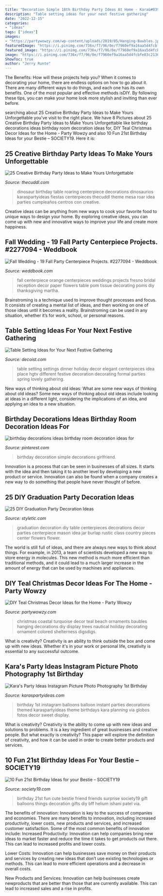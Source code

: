```yaml
---
title: "Decoration Simple 18th Birthday Party Ideas At Home - Kara&#039;s Party Ideas Instagram Picture Photo Photography 1st Birthday"
description: "Table setting ideas for your next festive gathering"
date: "2022-12-15"
categories:
- "ideas"
tags: ["ideas"]
images:
- "https://partywowzy.com/wp-content/uploads/2019/05/Hanging-Baubles.jpg"
featuredImage: "https://i.pinimg.com/736x/f7/96/0e/f7960ef9a16aa5d4fcbfe03c213658cf.jpg"
featured_image: "https://i.pinimg.com/736x/f7/96/0e/f7960ef9a16aa5d4fcbfe03c213658cf.jpg"
image: "https://i.pinimg.com/736x/f7/96/0e/f7960ef9a16aa5d4fcbfe03c213658cf.jpg"
ShowToc: true
author: "Jerry Runte"
---
```



The Benefits: How will these projects help you?
When it comes to decorating your home, there are endless options on how to go about it. There are many different ways to do things, and each one has its own benefits. One of the most popular and effective methods isDIY. By following these tips, you can make your home look more stylish and inviting than ever before.

	

		
searching about 25 Creative Birthday Party Ideas to Make Yours Unforgettable you've visit to the right place. We have 8 Pictures about 25 Creative Birthday Party Ideas to Make Yours Unforgettable like birthday decorations ideas birthday room decoration ideas for, DIY Teal Christmas Decor Ideas for the Home - Party Wowzy and also 10 Fun 21st Birthday Ideas for your Bestie – SOCIETY19. Here it is:
		
    
## 25 Creative Birthday Party Ideas To Make Yours Unforgettable

<img loading=lazy src="https://thecuddl.com/images/2018/04/23-cool-birthday-party-idea-thecuddl.jpg" onerror="this.onerror=null;this.src='https://tse2.mm.bing.net/th?id=OIP.gO-zV3hDZC9NtRZIXIMpCgHaLH&amp;pid=15.1';" alt="25 Creative Birthday Party Ideas to Make Yours Unforgettable">

_Source: thecuddl.com_

>dinosaur birthday table roaring centerpiece decorations dinosaurios karaspartyideas fiestas centerpieces thecuddl theme mesa roar idea parties cumpleaños centros con creative. 

	

Creative ideas can be anything from new ways to cook your favorite food to unique ways to design your home. By exploring creative ideas, you can come up with new and innovative ways to improve your life and create more happiness.

    
## Fall Wedding - 19 Fall Party Centerpiece Projects. #2277094 - Weddbook

<img loading=lazy src="http://s3.weddbook.me/t1/2/2/7/2277094/19-fall-party-centerpiece-projects.jpg" onerror="this.onerror=null;this.src='https://tse2.mm.bing.net/th?id=OIP.ccExsCvBdIgt5PzujpA8uwHaJ8&amp;pid=15.1';" alt="Fall Wedding - 19 Fall Party Centerpiece Projects. #2277094 - Weddbook">

_Source: weddbook.com_

>fall centerpiece orange centerpieces weddings projects fresno bridal reception decor paper flowers table pom tissue decorating poms diy thanksgiving martha. 

	

Brainstroming is a technique used to improve thought processes and focus. It consists of creating a mental list of ideas, and then working on one of those ideas until it becomes a reality. Brainstroming can be used in any situation, whether it’s for work, school, or personal reasons.

    
## Table Setting Ideas For Your Next Festive Gathering

<img loading=lazy src="http://cdn.decoist.com/wp-content/uploads/2013/08/Lovely-party-table-setting.jpg" onerror="this.onerror=null;this.src='https://tse1.mm.bing.net/th?id=OIP.6PccOBnVd6c3yFcRjGz_IgHaJ4&amp;pid=15.1';" alt="Table Setting Ideas for Your Next Festive Gathering">

_Source: decoist.com_

>table setting settings dinner holiday decor elegant centerpieces idea place hgtv different festive decoration decorating formal parties spring lovely gathering. 

	

New ways of thinking about old ideas: What are some new ways of thinking about old ideas?
Some new ways of thinking about old ideas include looking at ideas in a different light, considering the implications of an idea, and applying an idea to a new situation.

    
## Birthday Decorations Ideas Birthday Room Decoration Ideas For

<img loading=lazy src="https://i.pinimg.com/736x/f7/96/0e/f7960ef9a16aa5d4fcbfe03c213658cf.jpg" onerror="this.onerror=null;this.src='https://tse1.mm.bing.net/th?id=OIP.T56aaSMiLGYIYK68DdsuDQHaHa&amp;pid=15.1';" alt="birthday decorations ideas birthday room decoration ideas for">

_Source: pinterest.com_

>birthday decoration simple decorations girlfriend. 

	

Innovation is a process that can be seen in businesses of all sizes. It starts with the idea and then taking it to another level by developing a new product or service. Innovation can also be found when a company creates a new way to do something that people have never thought of before.

    
## 25 DIY Graduation Party Decoration Ideas

<img loading=lazy src="http://styletic.com/wp-content/uploads/2015/09/1-graduation-party-decoration-ideas.jpg" onerror="this.onerror=null;this.src='https://tse2.mm.bing.net/th?id=OIP.Imidai4NkD-PbemGAcbAsgHaKJ&amp;pid=15.1';" alt="25 DIY Graduation Party Decoration Ideas">

_Source: styletic.com_

>graduation decoration diy table centerpieces decorations decor parties centerpiece mason idea jar burlap rustic class country pieces center flowers flower. 

	

The world is still full of ideas, and there are always new ways to think about things. For example, in 2013, a team of scientists developed a new way to store energy in molecules. This new method is much more efficient than traditional methods, and it could lead to a much larger increase in the amount of energy that can be used by machines and appliances.

    
## DIY Teal Christmas Decor Ideas For The Home - Party Wowzy

<img loading=lazy src="https://partywowzy.com/wp-content/uploads/2019/05/Hanging-Baubles.jpg" onerror="this.onerror=null;this.src='https://tse3.mm.bing.net/th?id=OIP.9WdhXmtq5fV9g3K9fXEAggHaNJ&amp;pid=15.1';" alt="DIY Teal Christmas Decor Ideas for the Home - Party Wowzy">

_Source: partywowzy.com_

>christmas coastal turquoise decor teal beach ornaments baubles hanging decorations diy display trees nautical holiday decorating ornament colored shelterness digsdigs. 

	

What is creativity?
Creativity is an ability to think outside the box and come up with new ideas. Whether it's in your work or personal life, creativity is essential to any successful outcome.

    
## Kara&#039;s Party Ideas Instagram Picture Photo Photography 1st Birthday

<img loading=lazy src="https://www.karaspartyideas.com/wp-content/uploads/2013/05/Oscars1stBirthday_+106-2393171774-O_600x899.jpg" onerror="this.onerror=null;this.src='https://tse1.mm.bing.net/th?id=OIP.LaHucLtg18-7fNaUZg_M7gHaLG&amp;pid=15.1';" alt="Kara&#039;s Party Ideas Instagram Picture Photo Photography 1st Birthday">

_Source: karaspartyideas.com_

>birthday 1st instagram balloons balloon instant parties decorations themed karaspartyideas theme birthdays kara planning via globos fotos decor sweet display. 

	

What is creativity?
Creativity is the ability to come up with new ideas and solutions to problems. It is a key ingredient of great businesses and creative people. But what exactly is creativity? This paper will explore the definition of creativity, and how it can be used in order to create better products and services.

    
## 10 Fun 21st Birthday Ideas For Your Bestie – SOCIETY19

<img loading=lazy src="http://i1.wp.com/www.society19.com/wp-content/uploads/2015/03/balloons.jpg?fit=736%2C980" onerror="this.onerror=null;this.src='https://tse1.mm.bing.net/th?id=OIP.x6iidc6Xme6q7VssHB3oJQHaJ3&amp;pid=15.1';" alt="10 Fun 21st Birthday Ideas for your Bestie – SOCIETY19">

_Source: society19.com_

>birthday 21st fun cute bestie friend friends surprise society19 gift balloons things decoration gifts diy bff helium ishani patel via. 

	

The benefits of innovation:
Innovation is key to the success of companies and economies. There are many benefits to innovation, including increased productivity, lower costs, new products and services, and increased customer satisfaction. Some of the most common benefits of innovation include: 
Increased Productivity: Innovation can help companies bring new ideas to market faster and reduce the time it takes to get products out there. This can lead to increased profits and lower costs. 

Lower Costs: Innovation can help businesses save money on their products and services by creating new ideas that don’t use existing technologies or methods. This can lead to more efficient operations and a decrease in overall costs. 

New Products and Services: Innovation can help businesses create newproducts that are better than those that are currently available. This can lead to increased sales and a rise in profits.

